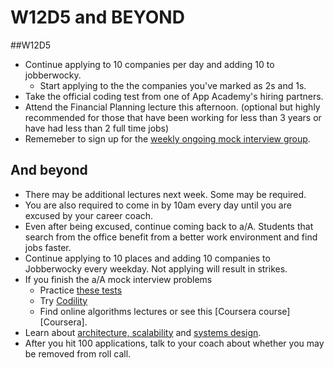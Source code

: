 # W12D5 and BEYOND

##W12D5
* Continue applying to 10 companies per day and adding 10 to jobberwocky. 
    * Start applying to the the companies you've marked as 2s and 1s.
* Take the official coding test from one of App Academy's hiring partners.
* Attend the Financial Planning lecture this afternoon.  (optional but highly recommended for those that have been working for less than 3 years or have had less than 2 full time jobs)
* Rememeber to sign up for the [weekly ongoing mock interview group][pairboarding].  


## And beyond
* There may be additional lectures next week. Some may be required.  
* You are also required to come in by 10am every day until you are excused by your career coach.  
* Even after being excused, continue coming back to a/A.  Students that search from the office benefit from a better work environment and find jobs faster.
* Continue applying to 10 places and adding 10 companies to Jobberwocky every weekday. Not applying will result in strikes.
* If you finish the a/A mock interview problems
    * Practice [these tests][algo-specs] 
    * Try [Codility][codility] 
    * Find online algorithms lectures or see this [Coursera course][Coursera].
* Learn about [architecture, scalability][hiredintech] and [systems design][systemsdesign].
* After you hit 100 applications, talk to your coach about whether you may be removed from roll call.  


[algo-specs]: https://github.com/jaysonvirissimo/practice-thy-algorithms
[codility]: https://codility.com/demo/train/
[systemsdesign]: ../further_readings/systems-design.md
[hiredintech]: http://www.hiredintech.com/system-design/
[pairboarding]: https://github.com/appacademy/job-search-curriculum/blob/master/ongoing-education/pairboarding-group.md
